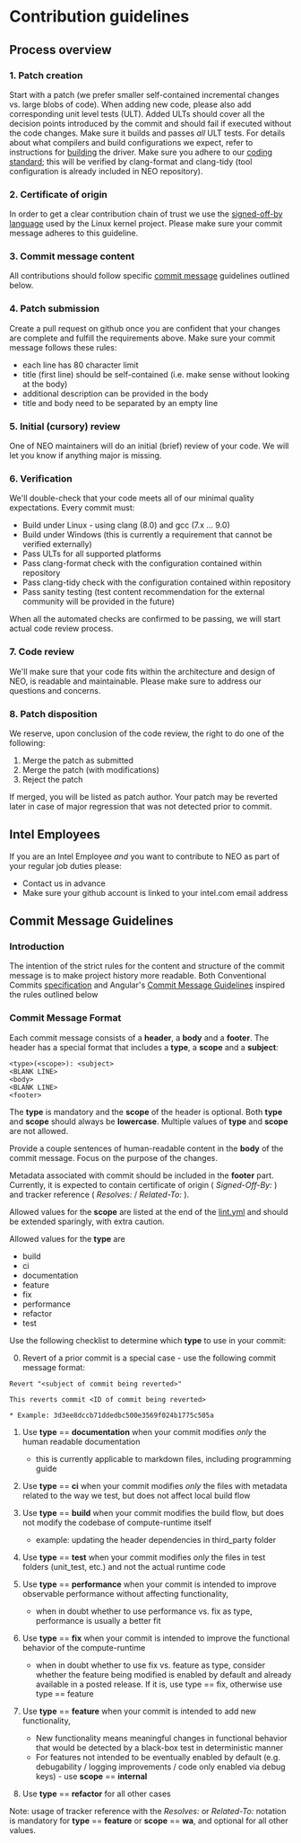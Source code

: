 <!---

Copyright (C) 2020-2021 Intel Corporation

SPDX-License-Identifier: MIT

-->

# Contribution guidelines

## Process overview

### 1. Patch creation

Start with a patch (we prefer smaller self-contained incremental changes vs. large blobs of code).
When adding new code, please also add corresponding unit level tests (ULT). Added ULTs should cover
all the decision points introduced by the commit and should fail if executed without the code changes.
Make sure it builds and passes _all_ ULT tests. For details about what compilers
and build configurations we expect, refer to instructions for
[building](https://github.com/intel/compute-runtime/blob/master/BUILD.md) the driver.
Make sure you adhere to our
[coding standard](https://github.com/intel/compute-runtime/blob/master/GUIDELINES.md);
this will be verified by clang-format and clang-tidy
(tool configuration is already included in NEO repository).

### 2. Certificate of origin

In order to get a clear contribution chain of trust we use the
[signed-off-by language](https://01.org/community/signed-process) used by the Linux kernel project.
Please make sure your commit message adheres to this guideline.

### 3. Commit message content

All contributions should follow specific [commit message](#commit-message-guidelines) guidelines outlined below.

### 4. Patch submission

Create a pull request on github once you are confident that your changes are complete and fulfill
the requirements above. Make sure your commit message follows these rules:
* each line has 80 character limit
* title (first line) should be self-contained (i.e. make sense without looking at the body)
* additional description can be provided in the body
* title and body need to be separated by an empty line

### 5. Initial (cursory) review

One of NEO maintainers will do an initial (brief) review of your code.
We will let you know if anything major is missing.

### 6. Verification

We'll double-check that your code meets all of our minimal quality expectations. Every commit must:
* Build under Linux - using clang (8.0) and gcc (7.x ... 9.0)
* Build under Windows (this is currently a requirement that cannot be verified externally)
* Pass ULTs for all supported platforms
* Pass clang-format check with the configuration contained within repository
* Pass clang-tidy check with the configuration contained within repository
* Pass sanity testing
(test content recommendation for the external community will be provided in the future)

When all the automated checks are confirmed to be passing, we will start actual code review process.

### 7. Code review

We'll make sure that your code fits within the architecture and design of NEO, is readable
and maintainable. Please make sure to address our questions and concerns.

### 8. Patch disposition

We reserve, upon conclusion of the code review, the right to do one of the following:
1. Merge the patch as submitted
1. Merge the patch (with modifications)
1. Reject the patch

If merged, you will be listed as patch author.
Your patch may be reverted later in case of major regression that was not detected prior to commit.

## Intel Employees

If you are an Intel Employee *and* you want to contribute to NEO as part of your regular job duties
please:
* Contact us in advance
* Make sure your github account is linked to your intel.com email address

## Commit Message Guidelines

### Introduction

The intention of the strict rules for the content and structure of the commit message is to make project history more readable.
Both Conventional Commits [specification](https://www.conventionalcommits.org/en/v1.0.0/) and Angular's [Commit Message Guidelines](https://github.com/angular/angular/blob/22b96b9/CONTRIBUTING.md#commit) inspired the rules outlined below

### Commit Message Format

Each commit message consists of a **header**, a **body** and a **footer**.  The header has a special
format that includes a **type**, a **scope** and a **subject**:

```
<type>(<scope>): <subject>
<BLANK LINE>
<body>
<BLANK LINE>
<footer>
```

The **type** is mandatory and the **scope** of the header is optional. Both **type** and **scope** should always be **lowercase**. Multiple values of **type** and **scope** are not allowed.

Provide a couple sentences of human-readable content in the **body** of the commit message. Focus on the purpose of the changes.

Metadata associated with commit should be included in the **footer** part. Currently, it is expected to contain certificate of origin ( _Signed-Off-By:_ ) and tracker reference ( _Resolves:_ / _Related-To:_ ). 

Allowed values for the **scope** are listed at the end of the [lint.yml](https://github.com/intel/compute-runtime/blob/master/.github/lint.yml) and should be extended sparingly, with extra caution.

Allowed values for the **type** are 
* build
* ci
* documentation
* feature
* fix
* performance
* refactor
* test

Use the following checklist to determine which **type** to use in your commit:

0. Revert of a prior commit is a special case - use the following commit message format:
```
Revert "<subject of commit being reverted>"

This reverts commit <ID of commit being reverted>
```
    * Example: 3d3ee8dccb71ddedbc500e3569f024b1775c505a

1. Use **type** == **documentation** when your commit modifies _only_ the human readable documentation
	* this is currently applicable to markdown files, including programming guide
	
2. Use **type** == **ci** when your commit modifies _only_ the files with metadata related to the way we test, but does not affect local build flow

3. Use **type** == **build** when your commit modifies the build flow, but does not modify the codebase of compute-runtime itself
	* example: updating the header dependencies in third_party folder

4. Use **type** == **test** when your commit modifies _only_ the files in test folders (unit_test, etc.) and not the actual runtime code

5. Use **type** == **performance** when your commit is intended to improve observable performance without affecting functionality, 
    * when in doubt whether to use performance vs. fix as type, performance is usually a better fit
	
6. Use **type** == **fix** when your commit is intended to improve the functional behavior of the compute-runtime
    * when in doubt whether to use fix vs. feature as type, consider whether the feature being modified is enabled by default and already available in a posted release. If it is, use type == fix, otherwise use type == feature

7. Use **type** == **feature** when your commit is intended to add new functionality, 
    * New functionality means meaningful changes in functional behavior that would be detected by a black-box test in deterministic manner
	* For features not intended to be eventually enabled by default (e.g. debugability / logging improvements / code only enabled via debug keys) - use **scope** == **internal**

8. Use **type** == **refactor** for all other cases

Note: usage of tracker reference with the _Resolves:_ or _Related-To:_ notation is mandatory for **type** == **feature** or **scope** == **wa**, and optional for all other values.
